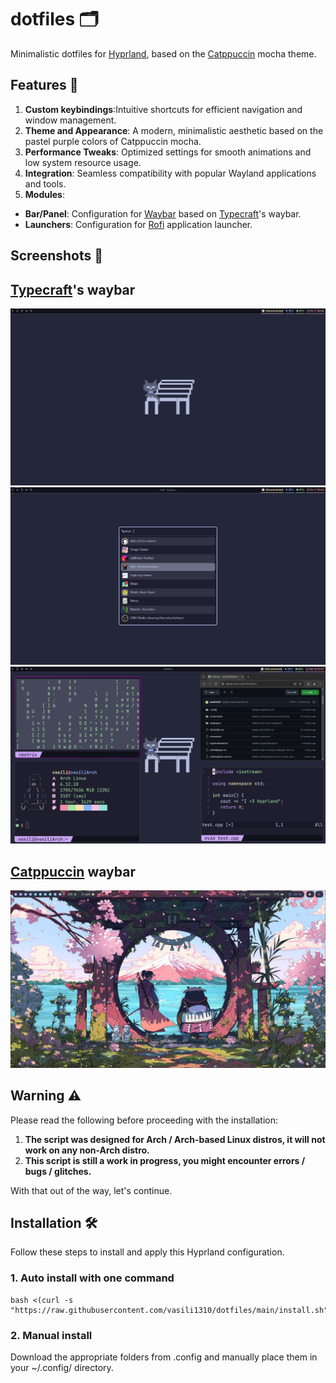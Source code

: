 # dotfiles 🗂️
Minimalistic dotfiles for [Hyprland](https://github.com/hyprwm/Hyprland), based on the [Catppuccin](https://github.com/catppuccin/catppuccin) mocha theme.

## Features 🤩
1. **Custom keybindings**:Intuitive shortcuts for efficient navigation and window management.
2. **Theme and Appearance**: A modern, minimalistic aesthetic based on the pastel purple colors of Catppuccin mocha.
3. **Performance Tweaks**: Optimized settings for smooth animations and low system resource usage.
4. **Integration**: Seamless compatibility with popular Wayland applications and tools.
5. **Modules**:
  - **Bar/Panel**: Configuration for [Waybar](https://github.com/Alexays/Waybar) based on [Typecraft](https://github.com/typecraft-dev/dotfiles/tree/master/waybar/.config/waybar)'s waybar.
  - **Launchers**: Configuration for [Rofi](https://github.com/davatorium/rofi) application launcher.

## Screenshots 📸
## [Typecraft](https://github.com/typecraft-dev/dotfiles/tree/master/waybar/.config/waybar)'s waybar
![Screenshot 1](screenshots/screenshot1.png)
![Screenshot 2](screenshots/screenshot2.png)
![Screenshot 3](screenshots/screenshot3.png)

## [Catppuccin](https://github.com/catppuccin/catppuccin) waybar
![Screenshot 4](screenshots/screenshot4.png)

## Warning ⚠️

Please read the following before proceeding with the installation:

1. **The script was designed for Arch / Arch-based Linux distros, it will not work on any non-Arch distro.**
2. **This script is still a work in progress, you might encounter errors / bugs / glitches.**

With that out of the way, let's continue.

## Installation 🛠️
Follow these steps to install and apply this Hyprland configuration.

### 1. Auto install with one command
```
bash <(curl -s "https://raw.githubusercontent.com/vasili1310/dotfiles/main/install.sh")
```

### 2. Manual install
Download the appropriate folders from .config and manually place them in your ~/.config/ directory.
